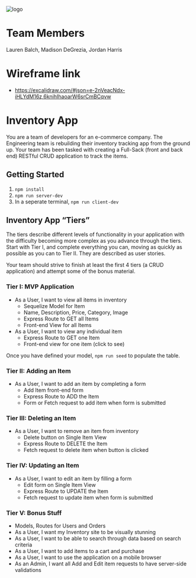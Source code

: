 ![logo](https://user-images.githubusercontent.com/44912347/202296600-c5f247d6-9616-49db-88f0-38433429d781.jpg)
# Team Members

Lauren Balch, Madison DeGrezia, Jordan Harris

# Wireframe link

- https://excalidraw.com/#json=e-2nVeacNdx-iHLYdM16z,6knihIhaoarW6srCmBCqvw

# Inventory App

You are a team of developers for an e-commerce company. The Engineering team is rebuilding their inventory tracking app from the ground up. Your team has been tasked with creating a Full-Sack (front and back end) RESTful CRUD application to track the items.

## Getting Started

1. `npm install`
2. `npm run server-dev`
3. In a seperate terminal, `npm run client-dev`

## Inventory App “Tiers”

The tiers describe different levels of functionality in your application with the difficulty becoming more complex as you advance through the tiers. Start with Tier I, and complete everything you can, moving as quickly as possible as you can to Tier II. They are described as user stories.

Your team should strive to finish at least the first 4 tiers (a CRUD application) and attempt some of the bonus material.

### Tier I: MVP Application

- As a User, I want to view all items in inventory
  - Sequelize Model for Item
  - Name, Description, Price, Category, Image
  - Express Route to GET all Items
  - Front-end View for all Items
- As a User, I want to view any individual item
  - Express Route to GET one Item
  - Front-end view for one item (click to see)

Once you have defined your model, `npm run seed` to populate the table.

### Tier II: Adding an Item

- As a User, I want to add an item by completing a form
  - Add Item front-end form
  - Express Route to ADD the Item
  - Form or Fetch request to add item when form is submitted

### Tier III: Deleting an Item

- As a User, I want to remove an item from inventory
  - Delete button on Single Item View
  - Express Route to DELETE the Item
  - Fetch request to delete item when button is clicked

### Tier IV: Updating an Item

- As a User, I want to edit an item by filling a form
  - Edit form on Single Item View
  - Express Route to UPDATE the Item
  - Fetch request to update item when form is submitted

### Tier V: Bonus Stuff

- Models, Routes for Users and Orders
- As a User, I want my Inventory site to be visually stunning
- As a User, I want to be able to search through data based on search criteria
- As a User, I want to add items to a cart and purchase
- As a User, I want to use the application on a mobile browser
- As an Admin, I want all Add and Edit item requests to have server-side validations
